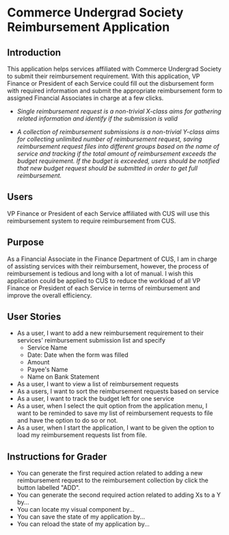# Commerce Undergrad Society Reimbursement Application

## Introduction
This application helps services affiliated with Commerce Undergrad Society to submit their reimbursement requirement. 
With this application, VP Finance or President of each Service could fill out the disbursement form with required 
information and submit the appropriate reimbursement form to assigned Financial Associates in charge at a few clicks.

- *Single reimbursement request is a non-trivial X-class aims for gathering related information and identify if the 
submission is valid*

- *A collection of reimbursement submissions is a non-trivial Y-class aims for collecting unlimited number of 
reimbursement request, saving reimbursement request files into different groups based on the name of service and 
tracking if the total amount of reimbursement exceeds the budget requirement. If the budget is exceeded, users should be 
notified that new budget request should be submitted in order to get full reimbursement.* 

## Users
VP Finance or President of each Service affiliated with CUS will use this reimbursement system to require
reimbursement from CUS.

## Purpose
As a Financial Associate in the Finance Department of CUS, I am in charge of assisting services with their reimbursement,
however, the process of reimbursement is tedious and long with a lot of manual. I wish this application could be applied
to CUS to reduce the workload of all VP Finance or President of each Service in terms of reimbursement and improve the 
overall efficiency.  

## User Stories
- As a user, I want to add a new reimbursement requirement to their services' reimbursement submission list and specify 
  - Service Name
  - Date: Date when the form was filled
  - Amount 
  - Payee's Name
  - Name on Bank Statement 
- As a user, I want to view a list of reimbursement requests
- As a users, I want to sort the reimbursement requests based on service 
- As a user, I want to track the budget left for one service 
- As a user, when I select the quit option from the application menu, I want to be reminded to save my list of 
reimbursement requests to file and have the option to do so or not.
- As a user, when I start the application, I want to be given the option to load my reimbursement requests list from 
file.

## Instructions for Grader

- You can generate the first required action related to adding a new reimbursement request to the reimbursement 
collection by click the button labelled "ADD".
- You can generate the second required action related to adding Xs to a Y by...
- You can locate my visual component by...
- You can save the state of my application by...
- You can reload the state of my application by...